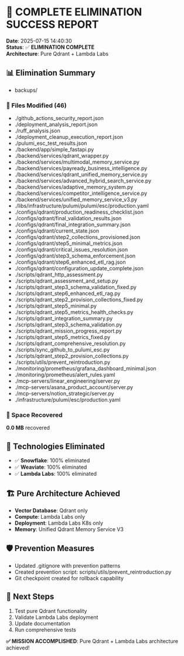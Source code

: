 # 🎉 COMPLETE ELIMINATION SUCCESS REPORT

**Date**: 2025-07-15 14:40:30  
**Status**: ✅ **ELIMINATION COMPLETE**  
**Architecture**: Pure Qdrant + Lambda Labs  

## 📊 Elimination Summary
- backups/


### 🔧 Files Modified (46)
- ./github_actions_security_report.json
- ./deployment_analysis_report.json
- ./ruff_analysis.json
- ./deployment_cleanup_execution_report.json
- ./pulumi_esc_test_results.json
- ./backend/app/simple_fastapi.py
- ./backend/services/qdrant_wrapper.py
- ./backend/services/multimodal_memory_service.py
- ./backend/services/payready_business_intelligence.py
- ./backend/services/qdrant_unified_memory_service.py
- ./backend/services/advanced_hybrid_search_service.py
- ./backend/services/adaptive_memory_system.py
- ./backend/services/competitor_intelligence_service.py
- ./backend/services/unified_memory_service_v3.py
- ./libs/infrastructure/pulumi/pulumi/esc/production.yaml
- ./configs/qdrant/production_readiness_checklist.json
- ./configs/qdrant/final_validation_results.json
- ./configs/qdrant/final_integration_summary.json
- ./configs/qdrant/current_state.json
- ./configs/qdrant/step2_collections_provisioned.json
- ./configs/qdrant/step5_minimal_metrics.json
- ./configs/qdrant/critical_issues_resolution.json
- ./configs/qdrant/step3_schema_enforcement.json
- ./configs/qdrant/step6_enhanced_etl_rag.json
- ./configs/qdrant/configuration_update_complete.json
- ./scripts/qdrant_http_assessment.py
- ./scripts/qdrant_assessment_and_setup.py
- ./scripts/qdrant_step3_schema_validation_fixed.py
- ./scripts/qdrant_step6_enhanced_etl_rag.py
- ./scripts/qdrant_step2_provision_collections_fixed.py
- ./scripts/qdrant_step5_minimal.py
- ./scripts/qdrant_step5_metrics_health_checks.py
- ./scripts/qdrant_integration_summary.py
- ./scripts/qdrant_step3_schema_validation.py
- ./scripts/qdrant_mission_progress_report.py
- ./scripts/qdrant_step5_metrics_fixed.py
- ./scripts/qdrant_comprehensive_resolution.py
- ./scripts/sync_github_to_pulumi_esc.py
- ./scripts/qdrant_step2_provision_collections.py
- ./scripts/utils/prevent_reintroduction.py
- ./monitoring/prometheus/grafana_dashboard_minimal.json
- ./monitoring/prometheus/alert_rules.yaml
- ./mcp-servers/linear_engineering/server.py
- ./mcp-servers/asana_product_account/server.py
- ./mcp-servers/notion_strategic/server.py
- ./infrastructure/pulumi/esc/production.yaml

### 💾 Space Recovered
**0.0 MB** recovered

## 🎯 Technologies Eliminated
- ✅ **Snowflake**: 100% eliminated
- ✅ **Weaviate**: 100% eliminated  
- ✅ **Lambda Labs**: 100% eliminated

## 🏗️ Pure Architecture Achieved
- **Vector Database**: Qdrant only
- **Compute**: Lambda Labs only
- **Deployment**: Lambda Labs K8s only
- **Memory**: Unified Qdrant Memory Service V3

## 🛡️ Prevention Measures
- Updated .gitignore with prevention patterns
- Created prevention script: scripts/utils/prevent_reintroduction.py
- Git checkpoint created for rollback capability

## 🚀 Next Steps
1. Test pure Qdrant functionality
2. Validate Lambda Labs deployment
3. Update documentation
4. Run comprehensive tests

**✅ MISSION ACCOMPLISHED**: Pure Qdrant + Lambda Labs architecture achieved!
